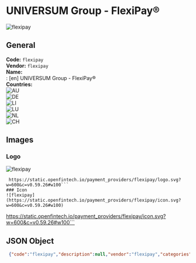 # UNIVERSUM Group - FlexiPay® 
![flexipay](https://static.openfintech.io/payment_providers/flexipay/logo.svg?w=600&c=v0.59.26#w100)  
## General 
**Code:** `flexipay`  
**Vendor:** `flexipay`  
**Name:**  
:	[en] UNIVERSUM Group - FlexiPay®  
**Countries:**  
![AU](https://cdnjs.cloudflare.com/ajax/libs/flag-icon-css/3.3.0/flags/4x3/AU.svg#w24)  
![DE](https://cdnjs.cloudflare.com/ajax/libs/flag-icon-css/3.3.0/flags/4x3/DE.svg#w24)  
![LI](https://cdnjs.cloudflare.com/ajax/libs/flag-icon-css/3.3.0/flags/4x3/LI.svg#w24)  
![LU](https://cdnjs.cloudflare.com/ajax/libs/flag-icon-css/3.3.0/flags/4x3/LU.svg#w24)  
![NL](https://cdnjs.cloudflare.com/ajax/libs/flag-icon-css/3.3.0/flags/4x3/NL.svg#w24)  
![CH](https://cdnjs.cloudflare.com/ajax/libs/flag-icon-css/3.3.0/flags/4x3/CH.svg#w24)  
 
## Images 
### Logo 
![flexipay](https://static.openfintech.io/payment_providers/flexipay/logo.svg?w=600&c=v0.59.26#w100)  
```
 https://static.openfintech.io/payment_providers/flexipay/logo.svg?w=600&c=v0.59.26#w100```  
### Icon 
![flexipay](https://static.openfintech.io/payment_providers/flexipay/icon.svg?w=600&c=v0.59.26#w100)  
```
 https://static.openfintech.io/payment_providers/flexipay/icon.svg?w=600&c=v0.59.26#w100```  
## JSON Object 
```json
 {"code":"flexipay","description":null,"vendor":"flexipay","categories":null,"countries":["AU","DE","LI","LU","NL","CH"],"payment_method":null,"payout_method":null,"metadata":{"about_payments_code":"flexipay"},"name":{"en":"UNIVERSUM Group - FlexiPay\u00ae"}}```  
